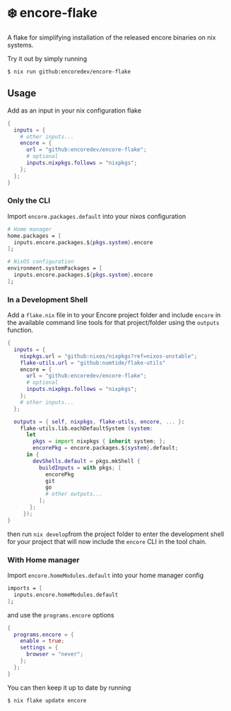 # :snowflake: encore-flake

A flake for simplifying installation of the released encore binaries on nix systems.

Try it out by simply running

```shell
$ nix run github:encoredev/encore-flake
```

## Usage

Add as an input in your nix configuration flake

```nix
{
  inputs = {
    # other inputs...
    encore = {
      url = "github:encoredev/encore-flake";
      # optional
      inputs.nixpkgs.follows = "nixpkgs";
    };
  };
}
```

### Only the CLI

Import `encore.packages.default` into your nixos configuration

```nix
# Home manager
home.packages = [
  inputs.encore.packages.${pkgs.system}.encore
];

# NixOS configuration
environment.systemPackages = [
  inputs.encore.packages.${pkgs.system}.encore
];
```

### In a Development Shell

Add a `flake.nix` file in to your Encore project folder and include `encore` in the available command line tools for that project/folder using the `outputs` function.

```nix
{
  inputs = {
    nixpkgs.url = "github:nixos/nixpkgs?ref=nixos-unstable";
    flake-utils.url = "github:numtide/flake-utils"
    encore = {
      url = "github:encoredev/encore-flake";
      # optional
      inputs.nixpkgs.follows = "nixpkgs";
    };
    # other inputs...
  };

  outputs = { self, nixpkgs, flake-utils, encore, ... }:
    flake-utils.lib.eachDefaultSystem (system:
      let
        pkgs = import nixpkgs { inherit system; };
        encorePkg = encore.packages.${system}.default;
      in {
        devShells.default = pkgs.mkShell {
          buildInputs = with pkgs; [
            encorePkg
            git
            go
            # other outputs...
          ];
       };
     });  
}
```

then run `nix develop`from the project folder to enter the development shell for your project that will now include the `encore` CLI in the tool chain.

### With Home manager

Import `encore.homeModules.default` into your home manager config

```nix
imports = [
  inputs.encore.homeModules.default
];
```

and use the `programs.encore` options

```nix
{
  programs.encore = {
    enable = true;
    settings = {
      browser = "never";
    };
  };
}
```

You can then keep it up to date by running

```shell
$ nix flake update encore
```
